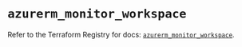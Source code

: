 # `azurerm_monitor_workspace`

Refer to the Terraform Registry for docs: [`azurerm_monitor_workspace`](https://registry.terraform.io/providers/hashicorp/azurerm/3.95.0/docs/resources/monitor_workspace).
